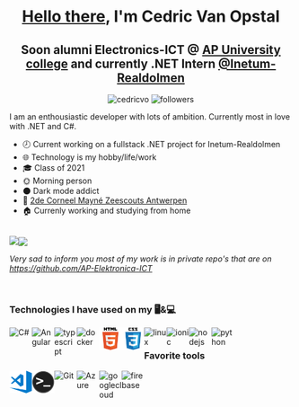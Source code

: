 <h1 align="center"><a href="https://i1.wp.com/nerdbot.com/wp-content/uploads/2020/01/1r3fn3-e1579990017466.jpg?fit=786%2C499&ssl=">Hello there</a>, I'm Cedric Van Opstal</h1>
<h2 align="center">Soon alumni Electronics-ICT @ <a href="https://www.ap.be/" target="blank">AP University college</a> and currently .NET Intern <a href="https://www.realdolmen.com/">@Inetum-Realdolmen</a></h2>

<p align="center">
    <img src="https://komarev.com/ghpvc/?username=CedricVO" alt="cedricvo" /> 
    <img alt="followers" src="https://img.shields.io/github/followers/CedricVO?style=social"/> 
</p>

I am an enthousiastic developer with lots of ambition. Currently most in love with .NET and C#. 
- 🕗 Current working on a fullstack .NET project for Inetum-Realdolmen
- 🌐 Technology is my hobby/life/work
- 🎓 Class of 2021
- 🌞 Morning person
- 🌑 Dark mode addict
- 🚣‍ <a href="https://zeescouts2.be/">2de Corneel Mayné Zeescouts Antwerpen</a>
- 🏠 Currenly working and studying from home

<br>

<img align="left" src="https://github-readme-statistics-brown.vercel.app/api?username=CedricVO&count_private=true&show_icons=true&hide_border=true&theme=dark"/>
<img align="center" src="https://github-readme-stats.vercel.app/api/top-langs/?username=CedricVO&theme=dark&layout=compact&hide_border=true" />

*Very sad to inform you most of my work is in private repo's that are on https://github.com/AP-Elektronica-ICT*

<br>

### Technologies I have used on my 🖥&💻
<img align="left" alt="C#" width="40px" src="https://upload.wikimedia.org/wikipedia/commons/4/4f/Csharp_Logo.png"/> 
<img align="left" alt="Angular" width="40px" src="https://raw.githubusercontent.com/angular/angular/master/aio/src/assets/images/logos/angular/angular.png"/>
<img align="left" alt="typescript" width="40px" src="https://upload.wikimedia.org/wikipedia/commons/thumb/4/4c/Typescript_logo_2020.svg/1200px-Typescript_logo_2020.svg.png"/>
<img align="left" alt="docker" width="40px" src="https://axxius.nl/wp-content/uploads/2018/09/docker-logo.png"/>
<img align="left" alt="HTML5" width="40px" src="https://raw.githubusercontent.com/github/explore/80688e429a7d4ef2fca1e82350fe8e3517d3494d/topics/html/html.png"/>
<img align="left" alt="CSS3" width="40px" src="https://raw.githubusercontent.com/github/explore/80688e429a7d4ef2fca1e82350fe8e3517d3494d/topics/css/css.png" />
<img align="left" alt="linux" width="40px" src="https://www.vectorlogo.zone/logos/linux/linux-icon.svg" />
<img align="left" alt="ionic" width="40px" src="https://www.vectorlogo.zone/logos/ionicframework/ionicframework-icon.svg" />
<img align="left" alt="nodejs" width="40px" src="https://www.vectorlogo.zone/logos/nodejs/nodejs-icon.svg" />
<img align="left" alt="python" width="40px" src="https://www.vectorlogo.zone/logos/python/python-icon.svg" />

<br>

### Favorite tools
<img align="left" alt="Visual Studio Code" width="40px" src="https://raw.githubusercontent.com/github/explore/80688e429a7d4ef2fca1e82350fe8e3517d3494d/topics/visual-studio-code/visual-studio-code.png" />
<img align="left" alt="Terminal" width="40px" src="https://raw.githubusercontent.com/github/explore/80688e429a7d4ef2fca1e82350fe8e3517d3494d/topics/terminal/terminal.png" />
<img align="left" alt="Git" width="40px" src="https://www.vectorlogo.zone/logos/git-scm/git-scm-icon.svg" />
<img align="left" alt="Azure" width="40px" src="https://www.vectorlogo.zone/logos/microsoft_azure/microsoft_azure-icon.svg" />
<img align="left" alt="googlecloud" width="40px" src="https://www.vectorlogo.zone/logos/google_cloud/google_cloud-icon.svg"/>
<img align="left" alt="firebase" width="40px" src="https://www.vectorlogo.zone/logos/firebase/firebase-icon.svg"/>

<!--
**CedricVO/CedricVO** is a ✨ _special_ ✨ repository because its `README.md` (this file) appears on your GitHub profile.

Here are some ideas to get you started:

- 🔭 I’m currently working on ...
- 🌱 I’m currently learning ...
- 👯 I’m looking to collaborate on ...
- 🤔 I’m looking for help with ...
- 💬 Ask me about ...
- 📫 How to reach me: ...
- 😄 Pronouns: ...
- ⚡ Fun fact: ...
-->
